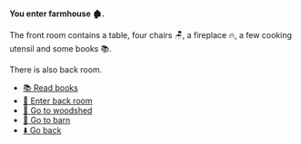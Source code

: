 **You enter farmhouse 🏚️.**

The front room contains a table, four chairs 🪑, a fireplace 🔥, a few cooking utensil and some books 📚.

There is also back room.

- [📚 Read books](8-2ABA.md)
- [🚪 Enter back room](8-2ABB.md)
- [🚪 Go to woodshed](8-2AC.md)
- [🚪 Go to barn](8-2AD.md)
- [⬇️ Go back](8-2A.md)
